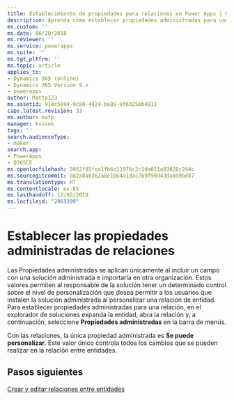 ```yaml
---
title: Establecimiento de propiedades para relaciones en Power Apps | MicrosoftDocs
description: Aprenda cómo establecer propiedades administradas para una relación de entidad
ms.custom: ''
ms.date: 06/20/2018
ms.reviewer: ''
ms.service: powerapps
ms.suite: ''
ms.tgt_pltfrm: ''
ms.topic: article
applies_to:
- Dynamics 365 (online)
- Dynamics 365 Version 9.x
- powerapps
author: Mattp123
ms.assetid: 914c5694-9c80-4424-be89-9f63256b4811
caps.latest.revision: 33
ms.author: matp
manager: kvivek
tags: ''
search.audienceType:
- maker
search.app:
- PowerApps
- D365CE
ms.openlocfilehash: 5052f85fea1fb6c11976c2c1da021a03028c244c
ms.sourcegitcommit: dd2a8a0362a8e1b64a1dac7b9f98d43da8d0bd87
ms.translationtype: HT
ms.contentlocale: es-ES
ms.lasthandoff: 12/02/2019
ms.locfileid: "2865399"
---
```

# <a name="set-managed-properties-for-relationships"></a>Establecer las propiedades administradas de relaciones

<a name="BKMK_ManagedProperties"></a>   

 Las Propiedades administradas se aplican únicamente al incluir un campo con una solución administrada e importarla en otra organización. Estos valores permiten al responsable de la solución tener un determinado control sobre el nivel de personalización que desea permitir a los usuarios que instalen la solución administrada al personalizar una relación de entidad. Para establecer propiedades administradas para una relación, en el explorador de soluciones expanda la entidad, abra la relación y, a continuación, seleccione **Propiedades administradas** en la barra de menús.  
  
 Con las relaciones, la única propiedad administrada es **Se puede personalizar**. Este valor único controla todos los cambios que se pueden realizar en la relación entre entidades.  
  
## <a name="next-steps"></a>Pasos siguientes

[Crear y editar relaciones entre entidades](create-edit-entity-relationships.md)
